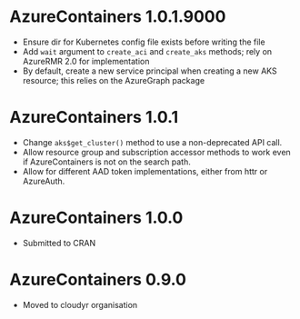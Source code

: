 # AzureContainers 1.0.1.9000

* Ensure dir for Kubernetes config file exists before writing the file
* Add `wait` argument to `create_aci` and `create_aks` methods; rely on AzureRMR 2.0 for implementation
* By default, create a new service principal when creating a new AKS resource; this relies on the AzureGraph package

# AzureContainers 1.0.1

* Change `aks$get_cluster()` method to use a non-deprecated API call.
* Allow resource group and subscription accessor methods to work even if AzureContainers is not on the search path.
* Allow for different AAD token implementations, either from httr or AzureAuth.

# AzureContainers 1.0.0

* Submitted to CRAN

# AzureContainers 0.9.0

* Moved to cloudyr organisation
